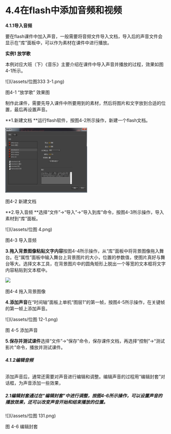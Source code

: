 # **4.4在flash中添加音频和视频**

**4.1.1导入音频**

要在flash课件中加入声音，一般需要将音频文件导入文档，导入后的声音文件会显示在“库”面板中，可以作为素材在课件中进行播放。

**实例1   放学歌**

本例对应大班（下）《音乐》主要介绍在课件中导入声音并播放的过程，效果如图4-1所示。

![](/assets/位图333 3-1.png)

图4-1 “放学歌” 效果图

制作此课件，需要先导入课件中所要用到的素材，然后将图片和文字放到合适的位置，最后再设置声音。

**1.新建文档  **运行flash软件，按图4-2所示操作，新建一个flash文档。

![](/assets/未标题-11.jpg)

图4-2 新建文档

**2.导入音频   **选择“文件”→“导入”→“导入到库”命令，按图4-3所示操作，导入素材到“库”面板。

![](/assets/位图 4.png)

图4-3 导入音频

**3.拖入背景图像粘贴文字内容**按图4-4所示操作，从“库”面板中将背景图像拖入舞台。在“属性”面板中输入舞台上背景图片的大小，位置的参数值，使图片真好与舞台等大。选择文本工具，在背景图片中的圆角矩形上脱出一个等宽的文本框将文字内容粘贴到文本框中。

![](file:///C:\Users\netedi21\AppData\Local\Temp\ksohtml\wpsAFB.tmp.jpg)

图4-4 拖入背景图像

**4.添加声音**在“时间轴”面板上单机“图层1”的第一帧，按图4-5所示操作，在关键帧的第一帧上添加声音。

![](/assets/位图 12-1.png)

图 4-5 添加声音

**5.保存并测试课件**选择“文件”→“保存”命令，保存课件文档，再选择“控制”→“测试影片”命令，播放并测试课件。

###### **4.1.2编辑音频**

添加声音后，通常还需要对声音进行编辑和调整。编辑声音的过程用“编辑封套”对话框，为声音添加一些效果，

##### **2.1编辑封套**通过在“编辑封套”中进行调整，按图4-6所示操作，可以设置声音的播放效果，还可以改变声音开始和结束播放的位置。

![](/assets/位图 131.png)

图 4-6 编辑封套

